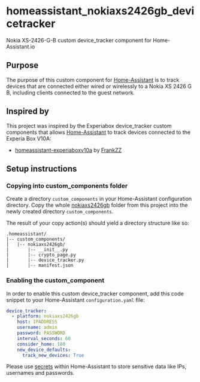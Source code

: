 # homeassistant_nokiaxs2426gb_devicetracker

Nokia XS-2426-G-B custom device_tracker component for Home-Assistant.io

## Purpose
The purpose of this custom component for [Home-Assistant](https://home-assistant.io) is to track devices that are connected either wired or wirelessly to a Nokia XS 2426 G B, including clients connected to the guest network.

## Inspired by
This project was inspired by the Experiabox device_tracker custom components that allows [Home-Assistant](https://home-assistant.io) to track devices connected to the Experia Box V10A:

- [homeassistant-experiaboxv10a](https://github.com/FrankZZ/homeassistant-experiabox-v10a) by [FrankZZ](https://github.com/FrankZZ/)

## Setup instructions
### Copying into custom_components folder
Create a directory `custom_components` in your Home-Assistant configuration directory.
Copy the whole [nokiaxs2426gb](./nokiaxs2426gb) folder from this project into the newly created directory `custom_components`.

The result of your copy action(s) should yield a directory structure like so:

```
.homeassistant/
|-- custom_components/
|   |-- nokiaxs2426gb/
|       |-- __init__.py
|       |-- crypto_page.py
|       |-- device_tracker.py
|       |-- manifest.json
```

### Enabling the custom_component
In order to enable this custom device_tracker component, add this code snippet to your Home-Assistant `configuration.yaml` file:

```yaml
device_tracker:
  - platform: nokiaxs2426gb
    host: IPADDRESS
    username: admin
    password: PASSWORD
    interval_seconds: 60
    consider_home: 180
    new_device_defaults:
      track_new_devices: True
```

Please use [secrets](https://www.home-assistant.io/docs/configuration/secrets/) within Home-Assistant to store sensitive data like IPs, usernames and passwords.

